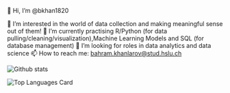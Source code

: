 👋 Hi, I’m @bkhan1820

👀 I’m interested in the world of data collection and making meaningful sense out of them!
🌱 I’m currently practising R/Python (for data pulling/cleaning/visualization),Machine Learning Models and SQL (for database management)
💞️ I’m looking for roles in data analytics and data science
📫 How to reach me: bahram.khanlarov@stud.hslu.ch

![Github stats](https://github-readme-stats.vercel.app/api?username=bkhan1820&theme=highcontrast&show_icons=true&count_private=true)


![Top Languages Card](https://github-readme-stats.vercel.app/api/top-langs/?username=bkhan1820)
